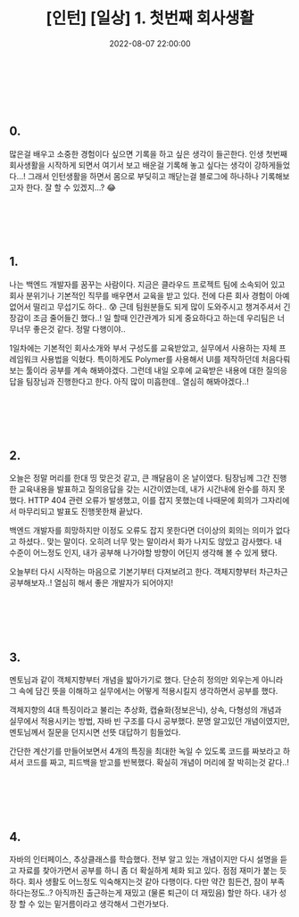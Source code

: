 ﻿---
permalink: /2022-08-07-1주차 인턴일기/
published : true
title: "[인턴] [일상] 1. 첫번째 회사생활 "
date: 2022-08-07 22:00:00
toc: true
toc_sticky: true
toc_label: "첫번째 회사생활"
categories:
- 인턴
tags:
- 인턴
---

<br><br><br>


## 0.
많은걸 배우고 소중한 경험이다 싶으면 기록을 하고 싶은 생각이 들곤한다. 인생 첫번째 회사생활을 시작하게 되면서 여기서 보고 배운걸 기록해 놓고 싶다는 생각이 강하게들었다...! 그래서 인턴생활을 하면서 몸으로 부딪히고 깨닫는걸 블로그에 하나하나 기록해보고자 한다. 잘 할 수 있겠지...? 😂

<br><br><br><br>

## 1.
나는 백엔드 개발자를 꿈꾸는 사람이다. 지금은 클라우드 프로젝트 팀에 소속되어 있고 회사 분위기나 기본적인 직무를 배우면서 교육을 받고 있다. 전에 다른 회사 경험이 아예 없어서 떨리고 무섭기도 하다.. :cold_sweat: 근데 팀원분들도 되게 많이 도와주시고 챙겨주셔서 긴장감이 조금 줄어들긴 했다..! 일 할때 인간관계가 되게 중요하다고 하는데 우리팀은 너무너무 좋은것 같다. 정말 다행이야..

1일차에는 기본적인 회사소개와 부서 구성도를 교육받았고, 실무에서 사용하는 자체 프레임워크 사용법을 익혔다. 특이하게도 Polymer를 사용해서 UI를 제작하던데 처음다뤄보는 툴이라 공부를 계속 해봐야겠다. 그런데 내일 오후에 교육받은 내용에 대한 질의응답을 팀장님과 진행한다고 한다. 아직 많이 미흡한데.. 열심히 해봐야겠다..!


<br><br><br><br>

## 2.
오늘은 정말 머리를 한대 띵 맞은것 같고, 큰 깨달음이 온 날이였다. 팀장님께 그간 진행한 교육내용을 발표하고 질의응답을 갖는 시간이였는데, 내가 시간내에 완수를 하지 못했다. HTTP 404 관련 오류가 발생했고, 이를 잡지 못했는데 나때문에 회의가 그자리에서 마무리되고 발표도 진행못한채 끝났다.

백엔드 개발자를 희망하지만 이정도 오류도 잡지 못한다면 더이상의 회의는 의미가 없다고 하셨다.. 맞는 말이다. 오히려 너무 맞는 말이라서 화가 나지도 않았고 감사했다. 내 수준이 어느정도 인지, 내가 공부해 나가야할 방향이 어딘지 생각해 볼 수 있게 됐다.

오늘부터 다시 시작하는 마음으로 기본기부터 다져보려고 한다. 객체지향부터 차근차근 공부해보자..! 열심히 해서 좋은 개발자가 되어야지!

<br><br><br><br>

## 3.
멘토님과 같이 객체지향부터 개념을 밟아가기로 했다. 단순히 정의만 외우는게 아니라 그 속에 담긴 뜻을 이해하고 실무에서는 어떻게 적용시킬지 생각하면서 공부를 했다. 

객체지향의 4대 특징이라고 불리는 추상화, 캡슐화(정보은닉), 상속, 다형성의 개념과 실무에서 적용시키는 방법, 자바 빈 구조를 다시 공부했다. 분명 알고있던 개념이였지만, 멘토님께서 질문을 던지시면 선뜻 대답하기 힘들었다.

간단한 계산기를 만들어보면서 4개의 특징을 최대한 녹일 수 있도록 코드를 짜보라고 하셔서 코드를 짜고, 피드백을 받고를 반복했다. 확실히 개념이 머리에 잘 박히는것 같다..!

<br><br><br><br>

## 4.
자바의 인터페이스, 추상클래스를 학습했다. 전부 알고 있는 개념이지만 다시 설명을 듣고 자료를 찾아가면서 공부를 하니 좀 더 확실하게 체화 되고 있다. 점점 재미가 붙는 듯 하다. 회사 생활도 어느정도 익숙해지는것 같아 다행이다. 다만 약간 힘든건, 잠이 부족하다는정도..? 아직까진 출근하는게 재밌고 (물론 퇴근이 더 재밌음) 할만 하다. 내가 성장 할 수 있는 밑거름이라고 생각해서 그런가보다.

